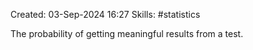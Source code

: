 Created: 03-Sep-2024 16:27
Skills: #statistics 

The probability of getting meaningful results from a test.
